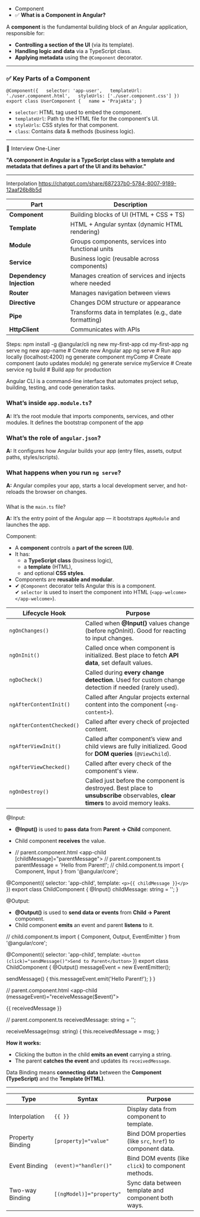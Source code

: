 - Component
-  ✅ **What is a Component in Angular?**

A **component** is the fundamental building block of an Angular application, responsible for:
- **Controlling a section of the UI** (via its template).
- **Handling logic and data** via a TypeScript class.
- **Applying metadata** using the `@Component` decorator.
---

### ✅ **Key Parts of a Component**


`@Component({   selector: 'app-user',   templateUrl: './user.component.html',   styleUrls: ['./user.component.css'] }) export class UserComponent {   name = 'Prajakta'; }`

- `selector`: HTML tag used to embed the component.
- `templateUrl`: Path to the HTML file for the component's UI.
- `styleUrls`: CSS styles for that component.
- `class`: Contains data & methods (business logic).
---

🔸 Interview One-Liner

**"A component in Angular is a TypeScript class with a template and metadata that defines a part of the UI and its behavior."**

----------------------
Interpolation
https://chatgpt.com/share/687237b0-5784-8007-9189-12aaf26b8b5d

| Part                     | Description                                           |
| ------------------------ | ----------------------------------------------------- |
| **Component**            | Building blocks of UI (HTML + CSS + TS)               |
| **Template**             | HTML + Angular syntax (dynamic HTML rendering)        |
| **Module**               | Groups components, services into functional units     |
| **Service**              | Business logic (reusable across components)           |
| **Dependency Injection** | Manages creation of services and injects where needed |
| **Router**               | Manages navigation between views                      |
| **Directive**            | Changes DOM structure or appearance                   |
| **Pipe**                 | Transforms data in templates (e.g., date formatting)  |
| **HttpClient**           | Communicates with APIs                                |
Steps:
npm install -g @angular/cli
ng new my-first-app
cd my-first-app
ng serve
ng new app-name              # Create new Angular app
ng serve                     # Run app locally (localhost:4200)
ng generate component myComp # Create component (auto updates module)
ng generate service myService # Create service
ng build                     # Build app for production

Angular CLI is a command-line interface that automates project setup, building, testing, and code generation tasks.

### What’s inside `app.module.ts`?

**A:** It’s the root module that imports components, services, and other modules. It defines the bootstrap component of the app

### What’s the role of `angular.json`?

**A:** It configures how Angular builds your app (entry files, assets, output paths, styles/scripts).

### What happens when you run `ng serve`?

**A:** Angular compiles your app, starts a local development server, and hot-reloads the browser on changes.

### 
What is the `main.ts` file?

**A:** It’s the entry point of the Angular app — it bootstraps `AppModule` and launches the app.

Component:
- A **component** controls a **part of the screen (UI)**.
- It has:
    - a **TypeScript class** (business logic),
    - a **template** (HTML),
    - and optional **CSS styles**.
- Components are **reusable and modular**.
- ✔ `@Component` decorator tells Angular this is a component.  
✔ `selector` is used to insert the component into HTML (`<app-welcome></app-welcome>`).

| Lifecycle Hook            | Purpose                                                                                                                           |
| ------------------------- | --------------------------------------------------------------------------------------------------------------------------------- |
| `ngOnChanges()`           | Called when **@Input()** values change (before ngOnInit). Good for reacting to input changes.                                     |
| `ngOnInit()`              | Called once when component is initialized. Best place to fetch **API data**, set default values.                                  |
| `ngDoCheck()`             | Called during **every change detection**. Used for custom change detection if needed (rarely used).                               |
| `ngAfterContentInit()`    | Called after Angular projects external content into the component (`<ng-content>`).                                               |
| `ngAfterContentChecked()` | Called after every check of projected content.                                                                                    |
| `ngAfterViewInit()`       | Called after component’s view and child views are fully initialized. Good for **DOM queries** (`@ViewChild`).                     |
| `ngAfterViewChecked()`    | Called after every check of the component's view.                                                                                 |
| `ngOnDestroy()`           | Called just before the component is destroyed. Best place to **unsubscribe** observables, **clear timers** to avoid memory leaks. |

@Input:
- **@Input()** is used to **pass data** from **Parent → Child** component.
    
- Child component **receives** the value.
- // parent.component.html
<app-child [childMessage]="parentMessage"></app-child>
// parent.component.ts
parentMessage = 'Hello from Parent!';
// child.component.ts
import { Component, Input } from '@angular/core';

@Component({
  selector: 'app-child',
  template: `<p>{{ childMessage }}</p>`
})
export class ChildComponent {
  @Input() childMessage: string = '';
}


@Output:
- **@Output()** is used to **send data or events** from **Child → Parent** component.
- Child component **emits** an event and parent **listens** to it.

// child.component.ts
import { Component, Output, EventEmitter } from '@angular/core';

@Component({
  selector: 'app-child',
  template: `<button (click)="sendMessage()">Send to Parent</button>`
})
export class ChildComponent {
  @Output() messageEvent = new EventEmitter<string>();

  sendMessage() {
    this.messageEvent.emit('Hello Parent!');
  }
}

// parent.component.html
<app-child (messageEvent)="receiveMessage($event)"></app-child>
<p>{{ receivedMessage }}</p>

// parent.component.ts
receivedMessage: string = '';

receiveMessage(msg: string) {
  this.receivedMessage = msg;
}

**How it works:**

- Clicking the button in the child **emits an event** carrying a string.
- The parent **catches the event** and updates its `receivedMessage`.

Data Binding means **connecting data** between the **Component (TypeScript)** and the **Template (HTML)**.

----------------------------------


| Type              | Syntax                   | Purpose                                                       |
|-------------------|---------------------------|----------------------------------------------------------------|
| Interpolation     | `{{ }}`                   | Display data from component to template.                       |
| Property Binding  | `[property]="value"`      | Bind DOM properties (like `src`, `href`) to component data.    |
| Event Binding     | `(event)="handler()"`     | Bind DOM events (like `click`) to component methods.           |
| Two-way Binding   | `[(ngModel)]="property"`  | Sync data between template and component both ways.            |



